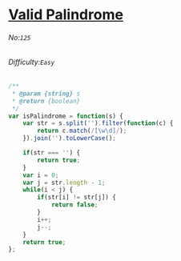 # [Valid Palindrome](https://leetcode.com/problems/valid-palindrome/)
###### No:`125`
###### Difficulty:`Easy`


```javascript
/**
 * @param {string} s
 * @return {boolean}
 */
var isPalindrome = function(s) {
    var str = s.split('').filter(function(c) {
        return c.match(/[\w\d]/);
    }).join('').toLowerCase();

    if(str === '') {
        return true;
    }
    var i = 0;
    var j = str.length - 1;
    while(i < j) {
        if(str[i] != str[j]) {
            return false;
        }
        i++;
        j--;
    }
    return true;
};
```
